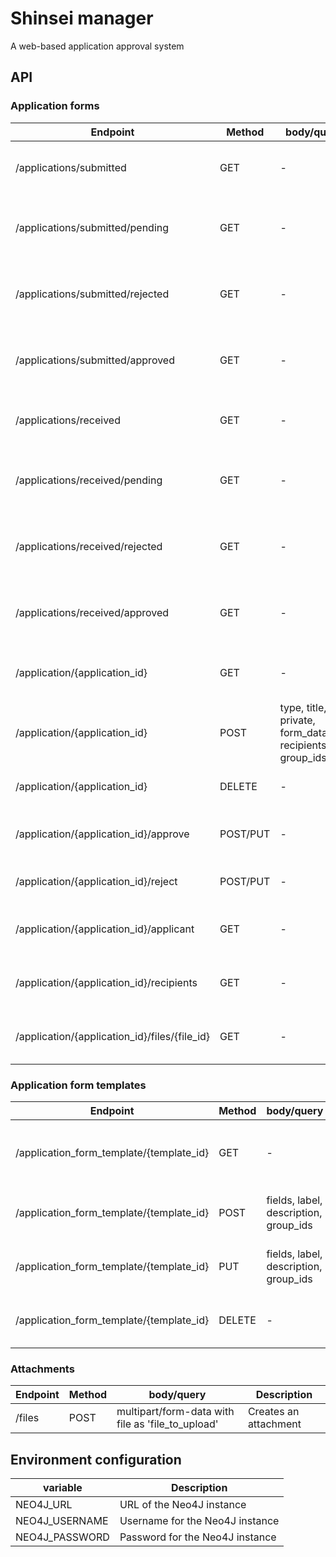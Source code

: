 # Shinsei manager
A web-based application approval system

## API
### Application forms
| Endpoint | Method | body/query | Description
| --- | --- | --- | --- |
| /applications/submitted | GET | - | Gets all submitted application forms |
| /applications/submitted/pending | GET | - | Gets all pending submitted application forms |
| /applications/submitted/rejected | GET | - | Gets all rejected submitted application forms |
| /applications/submitted/approved | GET | - | Gets all approved submitted application forms |
| /applications/received | GET | - | Gets all submitted application forms |
| /applications/received/pending | GET | - | Gets all pending received application forms |
| /applications/received/rejected | GET | - | Gets all rejected received application forms |
| /applications/received/approved | GET | - | Gets all approved received application forms |
| /application/{application_id} | GET | - | gets an application forms using its ID |
| /application/{application_id} | POST | type, title, private, form_data, recipients_ids, group_ids | Creates an application forms |
| /application/{application_id} | DELETE | - | Deletes an application forms |
| /application/{application_id}/approve | POST/PUT | - | Approves an application forms |
| /application/{application_id}/reject | POST/PUT | - | Rejects an application forms |
| /application/{application_id}/applicant | GET | - | Gets the applicant of an application |
| /application/{application_id}/recipients | GET | - | Gets the recipients of an application |
| /application/{application_id}/files/{file_id} | GET | - | Gets an attachment of an application |

### Application form templates
| Endpoint | Method | body/query | Description
| --- | --- | --- | --- |
| /application_form_template/{template_id} | GET | - | gets an application form template using its ID |
| /application_form_template/{template_id} | POST | fields, label, description, group_ids | Creates an application form template |
| /application_form_template/{template_id} | PUT | fields, label, description, group_ids | Updates an application form template |
| /application_form_template/{template_id} | DELETE | - | Deletes an application form template |

### Attachments
| Endpoint | Method | body/query | Description
| --- | --- | --- | --- |
| /files | POST | multipart/form-data with file as 'file_to_upload' | Creates an attachment |
## Environment configuration

| variable | Description
| --- | --- |
| NEO4J_URL | URL of the Neo4J instance |
| NEO4J_USERNAME | Username for the Neo4J instance |
| NEO4J_PASSWORD | Password for the Neo4J instance |
